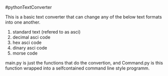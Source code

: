 #pythonTextConverter

This is a basic text converter that can change any of the below text formats into one another.

1. standard text (refered to as asci)
2. decimal asci code
3. hex asci code
4. dinary asci code
5. morse code

main.py is just the functions that do the convertion, and Command.py is this function wrapped into a selfcontained command line style programm.

